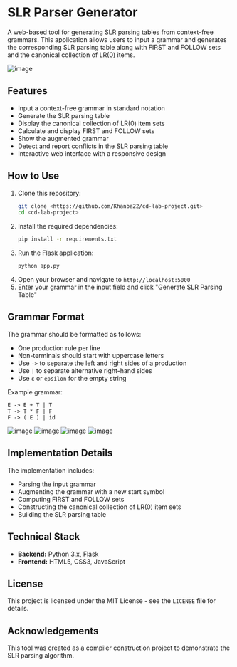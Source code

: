 # SLR Parser Generator

A web-based tool for generating SLR parsing tables from context-free grammars. This application allows users to input a grammar and generates the corresponding SLR parsing table along with FIRST and FOLLOW sets and the canonical collection of LR(0) items.

![image](https://github.com/user-attachments/assets/2af9f96b-cf24-4af6-8aac-3fc2fcd36f4a)


## Features

- Input a context-free grammar in standard notation
- Generate the SLR parsing table
- Display the canonical collection of LR(0) item sets
- Calculate and display FIRST and FOLLOW sets
- Show the augmented grammar
- Detect and report conflicts in the SLR parsing table
- Interactive web interface with a responsive design

## How to Use

1. Clone this repository:
   ```sh
   git clone <https://github.com/Khanba22/cd-lab-project.git>
   cd <cd-lab-project>
   ```
2. Install the required dependencies:
   ```sh
   pip install -r requirements.txt
   ```
3. Run the Flask application:
   ```sh
   python app.py
   ```
4. Open your browser and navigate to `http://localhost:5000`
5. Enter your grammar in the input field and click "Generate SLR Parsing Table"

## Grammar Format

The grammar should be formatted as follows:
- One production rule per line
- Non-terminals should start with uppercase letters
- Use `->` to separate the left and right sides of a production
- Use `|` to separate alternative right-hand sides
- Use `ε` or `epsilon` for the empty string

Example grammar:
```
E -> E + T | T
T -> T * F | F
F -> ( E ) | id
```
![image](https://github.com/user-attachments/assets/f3b66381-6e17-450a-994e-c1298038ffc2)
![image](https://github.com/user-attachments/assets/630b773c-d403-4201-aa4a-334f061d7550)
![image](https://github.com/user-attachments/assets/e625c3d6-fc1e-4a2b-994c-5a7dd1c75294)
![image](https://github.com/user-attachments/assets/ebdf981d-9ea6-4140-9499-69515d98303e)


## Implementation Details

The implementation includes:
- Parsing the input grammar
- Augmenting the grammar with a new start symbol
- Computing FIRST and FOLLOW sets
- Constructing the canonical collection of LR(0) item sets
- Building the SLR parsing table

## Technical Stack

- **Backend:** Python 3.x, Flask
- **Frontend:** HTML5, CSS3, JavaScript

## License

This project is licensed under the MIT License - see the `LICENSE` file for details.

## Acknowledgements

This tool was created as a compiler construction project to demonstrate the SLR parsing algorithm.

